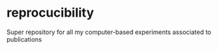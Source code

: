 # reprocucibility
Super repository for all my computer-based experiments associated to publications
